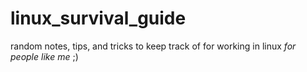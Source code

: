 # linux_survival_guide
random notes, tips, and tricks to keep track of for working in linux *for people like me* ;)
